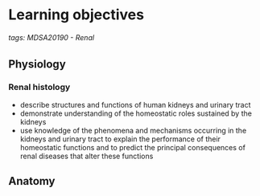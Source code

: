 # Learning objectives
###### tags: MDSA20190 - Renal

## Physiology
### Renal histology
- describe structures and functions of human kidneys and urinary tract
- demonstrate understanding of the homeostatic roles sustained by the kidneys
- use knowledge of the phenomena and mechanisms occurring in the kidneys and urinary tract to explain the performance of their homeostatic functions and to predict the principal consequences of renal diseases that alter these functions

## Anatomy


